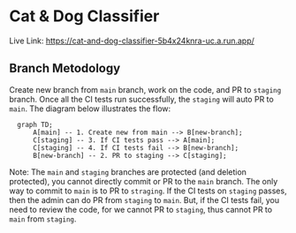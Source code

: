 # Cat & Dog Classifier
Live Link: https://cat-and-dog-classifier-5b4x24knra-uc.a.run.app/

## Branch Metodology
Create new branch from `main` branch, work on the code, and PR to `staging` branch. Once all the CI tests run successfully, the `staging` will auto PR to `main`. The diagram below illustrates the flow:

```mermaid
  graph TD;
      A[main] -- 1. Create new from main --> B[new-branch];
      C[staging] -- 3. If CI tests pass --> A[main];
      C[staging] -- 4. If CI tests fail --> B[new-branch];
      B[new-branch] -- 2. PR to staging --> C[staging];
```
Note: The `main` and `staging` branches are protected (and deletion protected), you cannot directly commit or PR to the `main` branch. The only way to commit to `main` is to PR to `straging`. If the CI tests on `staging` passes, then the admin can do PR from `staging` to `main`. But, if the CI tests fail, you need to review the code, for we cannot PR to `staging`, thus cannot PR to `main` from `staging`.

